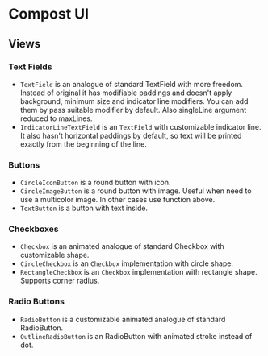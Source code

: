 # Compost UI

## Views

### Text Fields

* `TextField` is an analogue of standard TextField with more freedom. Instead of original it has modifiable paddings and doesn't apply background, minimum size and indicator line modifiers. You can add them by pass suitable modifier by default. Also singleLine argument reduced to maxLines.
* `IndicatorLineTextField` is an `TextField` with customizable indicator line. It also hasn't horizontal paddings by default, so text will be printed exactly from the beginning of the line.

### Buttons

* `CircleIconButton` is a round button with icon.
* `CircleImageButton` is a round button with image. Useful when need to use a multicolor image. In other cases use function above.
* `TextButton` is a button with text inside.

### Checkboxes

* `Checkbox` is an animated analogue of standard Checkbox with customizable shape.
* `CircleCheckbox` is an `Checkbox` implementation with circle shape.
* `RectangleCheckbox` is an `Checkbox` implementation with rectangle shape. Supports corner radius.

### Radio Buttons
* `RadioButton` is a customizable animated analogue of standard RadioButton.
* `OutlineRadioButton` is an RadioButton with animated stroke instead of dot.
